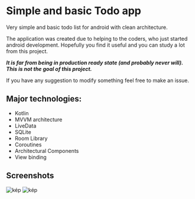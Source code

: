 # Simple and basic Todo app
Very simple and basic todo list for android with clean architecture.

The application was created due to helping to the coders, who just started android development. Hopefully you find it useful and you can study a lot from this project.

***It is far from being in production ready state (and probably never will). This is not the goal of this project.***

If you have any suggestion to modify something feel free to make an issue.

## Major technologies:
- Kotlin
- MVVM architecture
- LiveData
- SQLite
- Room Library
- Coroutines
- Architectural Components
- View binding

## Screenshots

![kép](https://user-images.githubusercontent.com/47295046/121549489-70203580-c9fd-11eb-8502-654588648bc2.png)
![kép](https://user-images.githubusercontent.com/47295046/121549862-c0979300-c9fd-11eb-9b7c-d8ff5ddd1b50.png)

